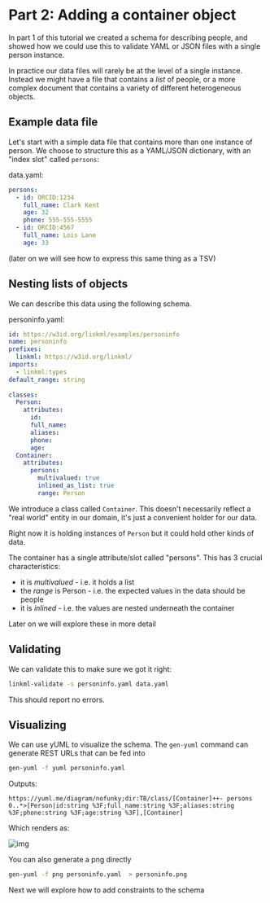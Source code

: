 # Part 2: Adding a container object

In part 1 of this tutorial we created a schema for describing people,
and showed how we could use this to validate YAML or JSON files with a
single person instance.

In practice our data files will rarely be at the level of a single instance. Instead we might have a file that contains a *list* of people, or a more complex document that contains a variety of different heterogeneous objects.

## Example data file

Let's start with a simple data file that contains more than one instance of person. We choose to structure this as a YAML/JSON dictionary, with an "index slot" called `persons`:

data.yaml:

```yaml
persons:
  - id: ORCID:1234
    full_name: Clark Kent
    age: 32
    phone: 555-555-5555
  - id: ORCID:4567
    full_name: Lois Lane
    age: 33
```

(later on we will see how to express this same thing as a TSV)

## Nesting lists of objects

We can describe this data using the following schema.

personinfo.yaml:

```yaml
id: https://w3id.org/linkml/examples/personinfo
name: personinfo
prefixes:
  linkml: https://w3id.org/linkml/
imports:
  - linkml:types
default_range: string
  
classes:
  Person:
    attributes:
      id:
      full_name:
      aliases:
      phone:
      age:
  Container:
    attributes:
      persons:
        multivalued: true
        inlined_as_list: true
        range: Person
```

We introduce a class called `Container`. This doesn't necessarily
reflect a "real world" entity in our domain, it's just a convenient
holder for our data.

Right now it is holding instances of `Person` but it could hold other kinds of data.

The container has a single attribute/slot called "persons". This has 3
crucial characteristics:

 - it is *multivalued* - i.e. it holds a list
 - the *range* is Person - i.e. the expected values in the data should be people
 - it is *inlined* - i.e. the values are nested underneath the container

Later on we will explore these in more detail

## Validating

We can validate this to make sure we got it right:

```bash
linkml-validate -s personinfo.yaml data.yaml 
```

This should report no errors.

## Visualizing

We can use yUML to visualize the schema. The `gen-yuml` command can generate REST URLs that can be fed into

```bash
gen-yuml -f yuml personinfo.yaml 
```

Outputs:

```text
https://yuml.me/diagram/nofunky;dir:TB/class/[Container]++- persons 0..*>[Person|id:string %3F;full_name:string %3F;aliases:string %3F;phone:string %3F;age:string %3F],[Container]
```

Which renders as:

![img](https://yuml.me/diagram/nofunky;dir:TB/class/[Container]++-%20persons%200..*>[Person|id:string%20%3F;full_name:string%20%3F;aliases:string%20%3F;phone:string%20%3F;age:string%20%3F],[Container])

You can also generate a png directly

```bash
gen-yuml -f png personinfo.yaml  > personinfo.png
```

Next we will explore how to add constraints to the schema
